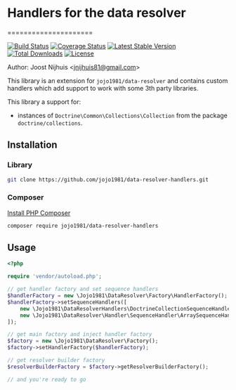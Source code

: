 # Handlers for the data resolver 
=====================

[![Build Status](https://travis-ci.com/jojo1981/data-resolver-handlers.svg?branch=master)](https://travis-ci.com/jojo1981/data-resolver-handlers)
[![Coverage Status](https://coveralls.io/repos/github/jojo1981/data-resolver-handlers/badge.svg)](https://coveralls.io/github/jojo1981/data-resolver-handlers)
[![Latest Stable Version](https://poser.pugx.org/jojo1981/data-resolver-handlers/v/stable)](https://packagist.org/packages/jojo1981/data-resolver-handlers)
[![Total Downloads](https://poser.pugx.org/jojo1981/data-resolver-handlers/downloads)](https://packagist.org/packages/jojo1981/data-resolver-handlers)
[![License](https://poser.pugx.org/jojo1981/data-resolver-handlers/license)](https://packagist.org/packages/jojo1981/data-resolver-handlers)

Author: Joost Nijhuis <[jnijhuis81@gmail.com](mailto:jnijhuis81@gmail.com)>

This library is an extension for `jojo1981/data-resolver` and contains custom handlers which add support to work with some 3th party libraries.

This library a support for:
- instances of `Doctrine\Common\Collections\Collection` from the package `doctrine/collections`.

## Installation

### Library

```bash
git clone https://github.com/jojo1981/data-resolver-handlers.git
```

### Composer

[Install PHP Composer](https://getcomposer.org/doc/00-intro.md)

```bash
composer require jojo1981/data-resolver-handlers
```

## Usage

```php
<?php

require 'vendor/autoload.php';

// get handler factory and set sequence handlers
$handlerFactory = new \Jojo1981\DataResolver\Factory\HandlerFactory();
$handlerFactory->setSequenceHandlers([
    new \Jojo1981\DataResolverHandlers\DoctrineCollectionSequenceHandler(),
    new \Jojo1981\DataResolver\Handler\SequenceHandler\ArraySequenceHandler()
]);

// get main factory and inject handler factory
$factory = new \Jojo1981\DataResolver\Factory();
$factory->setHandlerFactory($handlerFactory);

// get resolver builder factory
$resolverBuilderFactory = $factory->getResolverBuilderFactory();

// and you're ready to go
```